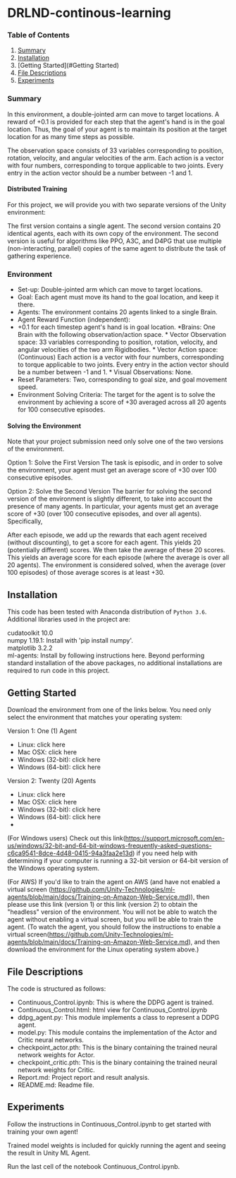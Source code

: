 # DRLND-continous-learning

### Table of Contents

1. [Summary](#summary)
2. [Installation](#installation)
3. [Getting Started](#Getting Started)
4. [File Descriptions](#files)
5. [Experiments](#experiments)

### Summary <a name="summary"></a>

In this environment, a double-jointed arm can move to target locations. A reward of +0.1 is provided for each step that the agent's hand is in the goal location. Thus, the goal of your agent is to maintain its position at the target location for as many time steps as possible.

The observation space consists of 33 variables corresponding to position, rotation, velocity, and angular velocities of the arm. Each action is a vector with four numbers, corresponding to torque applicable to two joints. Every entry in the action vector should be a number between -1 and 1.

#### Distributed Training
For this project, we will provide you with two separate versions of the Unity environment:

The first version contains a single agent.
The second version contains 20 identical agents, each with its own copy of the environment.
The second version is useful for algorithms like PPO, A3C, and D4PG that use multiple (non-interacting, parallel) copies of the same agent to distribute the task of gathering experience.

### Environment <a name="Environment"></a>

* Set-up: Double-jointed arm which can move to target locations.
* Goal: Each agent must move its hand to the goal location, and keep it there.
* Agents: The environment contains 20 agents linked to a single Brain.
* Agent Reward Function (independent):
* +0.1 for each timestep agent's hand is in goal location.
*Brains: One Brain with the following observation/action space.
         * Vector Observation space: 33 variables corresponding to position, rotation, velocity, and angular velocities of the two arm Rigidbodies.
         * Vector Action space: (Continuous) Each action is a vector with four numbers, corresponding to torque applicable to two joints. 
           Every entry in the action vector should be a number between -1 and 1.
         * Visual Observations: None.
* Reset Parameters: Two, corresponding to goal size, and goal movement speed.
* Environment Solving Criteria: The target for the agent is to solve the environment by achieving a score of +30 averaged across all 20 agents for 100 consecutive episodes.

#### Solving the Environment

Note that your project submission need only solve one of the two versions of the environment.

Option 1: Solve the First Version
The task is episodic, and in order to solve the environment, your agent must get an average score of +30 over 100 consecutive episodes.

Option 2: Solve the Second Version
The barrier for solving the second version of the environment is slightly different, to take into account the presence of many agents. In particular, your agents must get an average score of +30 (over 100 consecutive episodes, and over all agents). Specifically,

After each episode, we add up the rewards that each agent received (without discounting), to get a score for each agent. This yields 20 (potentially different) scores. We then take the average of these 20 scores.
This yields an average score for each episode (where the average is over all 20 agents).
The environment is considered solved, when the average (over 100 episodes) of those average scores is at least +30.


## Installation <a name="installation"></a>

This code has been tested with Anaconda distribution of `Python 3.6`. Additional libraries used in the project are: 

cudatoolkit 10.0<br>
numpy 1.19.1: Install with 'pip install numpy'. <br> 
matplotlib 3.2.2<br>
ml-agents: Install by following instructions here.
Beyond performing standard installation of the above packages, no additional installations are required to run code in this project.

## Getting Started <a name="Getting Started"></a>


Download the environment from one of the links below. You need only select the environment that matches your operating system:

Version 1: One (1) Agent

* Linux: click here
* Mac OSX: click here
* Windows (32-bit): click here
* Windows (64-bit): click here

Version 2: Twenty (20) Agents

* Linux: click here
* Mac OSX: click here
* Windows (32-bit): click here
* Windows (64-bit): click here
* 
(For Windows users) Check out this link(https://support.microsoft.com/en-us/windows/32-bit-and-64-bit-windows-frequently-asked-questions-c6ca9541-8dce-4d48-0415-94a3faa2e13d) if you need help with determining if your computer is running a 32-bit version or 64-bit version of the Windows operating system.

(For AWS) If you'd like to train the agent on AWS (and have not enabled a virtual screen (https://github.com/Unity-Technologies/ml-agents/blob/main/docs/Training-on-Amazon-Web-Service.md)), then please use this link (version 1) or this link (version 2) to obtain the "headless" version of the environment. You will not be able to watch the agent without enabling a virtual screen, but you will be able to train the agent. (To watch the agent, you should follow the instructions to enable a virtual screen(https://github.com/Unity-Technologies/ml-agents/blob/main/docs/Training-on-Amazon-Web-Service.md), and then download the environment for the Linux operating system above.)

## File Descriptions <a name="files"></a>

The code is structured as follows:

* Continuous_Control.ipynb: This is where the DDPG agent is trained.
* Continuous_Control.html: html view for Continuous_Control.ipynb
* ddpg_agent.py: This module implements a class to represent a DDPG agent.
* model.py: This module contains the implementation of the Actor and Critic neural networks.
* checkpoint_actor.pth: This is the binary containing the trained neural network weights for Actor.
* checkpoint_critic.pth: This is the binary containing the trained neural network weights for Critic.
* Report.md: Project report and result analysis.
* README.md: Readme file.


## Experiments <a name="experiments"></a>

Follow the instructions in Continuous_Control.ipynb to get started with training your own agent!

Trained model weights is included for quickly running the agent and seeing the result in Unity ML Agent.

Run the last cell of the notebook Continuous_Control.ipynb.


